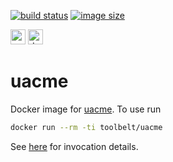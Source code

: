 [![build status](https://github.com/e-karge/toolbelt/actions/workflows/build.yaml/badge.svg)](https://github.com/e-karge/toolbelt/actions/workflows/build.yaml)
[![image size](https://img.shields.io/docker/image-size/toolbelt/uacme/latest?logo=docker)](https://hub.docker.com/repository/docker/toolbelt/uacme)

[<img height="24" width="24" src="https://unpkg.com/simple-icons@4/icons/github.svg" alt="source code">](https://github.com/e-karge/toolbelt/tree/master/uacme)
[<img height="24" width="24" src="https://unpkg.com/simple-icons@4/icons/docker.svg" alt="docker image">](https://hub.docker.com/repository/docker/toolbelt/uacme)

uacme
=====

Docker image for [uacme](https://ndilieto.github.io/uacme/uacme.html).
To use run

```bash
docker run --rm -ti toolbelt/uacme
```

See [here](https://ndilieto.github.io/uacme/uacme.html)
for invocation details.
